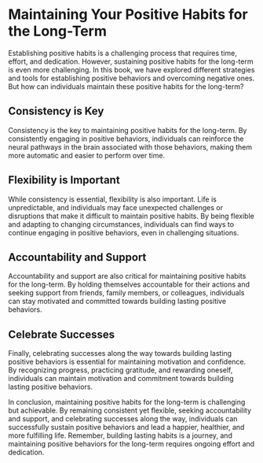 Maintaining Your Positive Habits for the Long-Term
==============================================================

Establishing positive habits is a challenging process that requires time, effort, and dedication. However, sustaining positive habits for the long-term is even more challenging. In this book, we have explored different strategies and tools for establishing positive behaviors and overcoming negative ones. But how can individuals maintain these positive habits for the long-term?

Consistency is Key
------------------

Consistency is the key to maintaining positive habits for the long-term. By consistently engaging in positive behaviors, individuals can reinforce the neural pathways in the brain associated with those behaviors, making them more automatic and easier to perform over time.

Flexibility is Important
------------------------

While consistency is essential, flexibility is also important. Life is unpredictable, and individuals may face unexpected challenges or disruptions that make it difficult to maintain positive habits. By being flexible and adapting to changing circumstances, individuals can find ways to continue engaging in positive behaviors, even in challenging situations.

Accountability and Support
--------------------------

Accountability and support are also critical for maintaining positive habits for the long-term. By holding themselves accountable for their actions and seeking support from friends, family members, or colleagues, individuals can stay motivated and committed towards building lasting positive behaviors.

Celebrate Successes
-------------------

Finally, celebrating successes along the way towards building lasting positive behaviors is essential for maintaining motivation and confidence. By recognizing progress, practicing gratitude, and rewarding oneself, individuals can maintain motivation and commitment towards building lasting positive behaviors.

In conclusion, maintaining positive habits for the long-term is challenging but achievable. By remaining consistent yet flexible, seeking accountability and support, and celebrating successes along the way, individuals can successfully sustain positive behaviors and lead a happier, healthier, and more fulfilling life. Remember, building lasting habits is a journey, and maintaining positive behaviors for the long-term requires ongoing effort and dedication.
